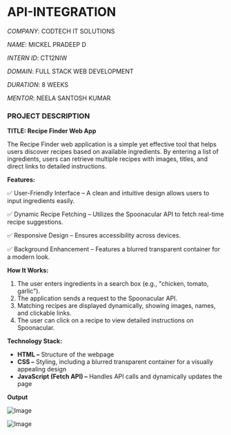 # API-INTEGRATION

*COMPANY*: CODTECH IT SOLUTIONS

*NAME*: MICKEL PRADEEP D

*INTERN ID*: CT12NIW

*DOMAIN*: FULL STACK WEB DEVELOPMENT

*DURATION*: 8 WEEKS

*MENTOR*: NEELA SANTOSH KUMAR

### **PROJECT DESCRIPTION**

**TITLE: Recipe Finder Web App**

The Recipe Finder web application is a simple yet effective tool that helps users discover recipes based on available ingredients. By entering a list of ingredients, users can retrieve multiple recipes with images, titles, and direct links to detailed instructions.

**Features:**

✅ User-Friendly Interface – A clean and intuitive design allows users to input ingredients easily.

✅ Dynamic Recipe Fetching – Utilizes the Spoonacular API to fetch real-time recipe suggestions.

✅ Responsive Design – Ensures accessibility across devices.

✅ Background Enhancement – Features a blurred transparent container for a modern look.

**How It Works:**

1. The user enters ingredients in a search box (e.g., "chicken, tomato, garlic").
2. The application sends a request to the Spoonacular API.
3. Matching recipes are displayed dynamically, showing images, names, and clickable links.
4. The user can click on a recipe to view detailed instructions on Spoonacular.

**Technology Stack:**

- **HTML –** Structure of the webpage
- **CSS –** Styling, including a blurred transparent container for a visually appealing design
- **JavaScript (Fetch API) –** Handles API calls and dynamically updates the page

**Output**

![Image](https://github.com/user-attachments/assets/89bcca7e-5cda-4323-93db-18f84afd43c4)

![Image](https://github.com/user-attachments/assets/14c87d6e-f847-4e0d-b120-9f1cb6a4fc63)
